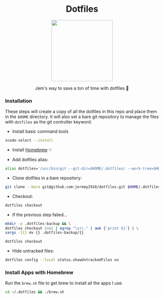 <h1 align='center'>Dotfiles</h1>

<div align="center">
  <img src="https://dotfiles.github.io/images/dotfiles-logo.png" height="200" />

  <p>Jem's way to save a ton of time with dotfiles 🚀</p>
</div>

### Installation
These steps will create a copy of all the dotfiles in this repo and place them in the `$HOME` directory. It will also set a bare git repository to manage the files with `dotfiles` as the git controller keyword.

- Install basic command tools
```bash
xcode-select --install
```

- Install [Homebrew](https://brew.sh) ✨

- Add dotfiles alias:
```bash
alias dotfiles='/usr/bin/git --git-dir=$HOME/.dotfiles/ --work-tree=$HOME'
```

- Clone dotfiles in a bare repository:
```bash
git clone --bare git@github.com:jeremy2918/dotfiles.git $HOME/.dotfiles
```

- Checkout:
```bash
dotfiles checkout
```

- If the previous step failed...
```bash
mkdir -p .dotfiles-backup && \
dotfiles checkout 2>&1 | egrep "\s+\." | awk {'print $1'} | \
xargs -I{} mv {} .dotfiles-backup/{}

dotfiles checkout
```

- Hide untracked files:
```bash
dotfiles config --local status.showUntrackedFiles no
```

### Install Apps with Homebrew

Run the `brew.sh` file to get brew to install all the apps I use.
```bash
cd ~/.dotfiles && ./brew.sh
```
